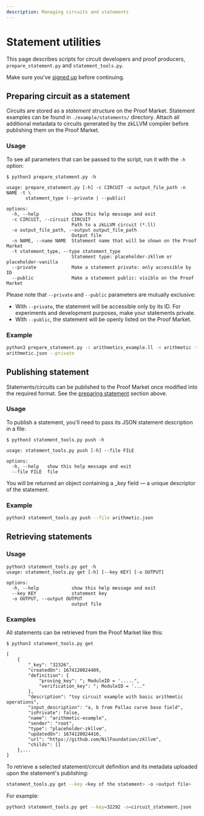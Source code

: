 ```yaml
---
description: Managing circuits and statements
---
```


# Statement utilities

This page describes scripts for circuit developers and proof producers,
`prepare_statement.py` and `statement_tools.py`.

Make sure you've [signed up](user.md) before continuing.

## Preparing circuit as a statement

Circuits are stored as a *statement* structure on the Proof Market.
Statement examples can be found in `./example/statements/` directory.
Attach all additional metadata to circuits generated by the zkLLVM compiler
before publishing them on the Proof Market.

### Usage

To see all parameters that can be passed to the script, run it with the `-h` option:

```console
$ python3 prepare_statement.py -h 

usage: prepare_statement.py [-h] -c CIRCUIT -o output_file_path -n NAME -t \
       statement_type (--private | --public)

options:
  -h, --help            show this help message and exit
  -c CIRCUIT, --circuit CIRCUIT
                        Path to a zkLLVM circuit (*.ll)
  -o output_file_path, --output output_file_path
                        Output file
  -n NAME, --name NAME  Statement name that will be shown on the Proof Market
  -t statement_type, --type statement_type
                        Statement type: placeholder-zkllvm or placeholder-vanilla
  --private             Make a statement private: only accessible by ID
  --public              Make a statement public: visible on the Proof Market
```

Please note that `--private` and `--public` parameters are mutually exclusive:
* With `--private`, the statement will be accessible only by its ID.
  For experiments and development purposes, make your statements private.
* With `--public`, the statement will be openly listed on the Proof Market.

### Example

```bash
python3 prepare_statement.py -c arithmetics_example.ll -n arithmetic -t placeholder-zkllvm -o \
arithmetic.json --private
```

## Publishing statement

Statements/circuits can be published to the Proof Market once modified into the required format.
See the [preparing statement](statement.md#preparing-circuit-as-a-statement) section above.

### Usage

To publish a statement, you'll need to pass its JSON statement description in a file:

```console
$ python3 statement_tools.py push -h

usage: statement_tools.py push [-h] --file FILE

options:
  -h, --help   show this help message and exit
  --file FILE  file
```

You will be returned an object containing a *_key* field — a unique descriptor of the statement.

### Example

```bash
python3 statement_tools.py push --file arithmetic.json
```

## Retrieving statements
### Usage

```console
python3 statement_tools.py get -h
usage: statement_tools.py get [-h] [--key KEY] [-o OUTPUT]

options:
  -h, --help            show this help message and exit
  --key KEY             statement key
  -o OUTPUT, --output OUTPUT
                        output file
```

### Examples

All statements can be retrieved from the Proof Market like this:

```console
$ python3 statement_tools.py get

[    
    {
        "_key": "32326",
        "createdOn": 1674120024409,
        "definition": {
            "proving_key": "; ModuleID = '.....",
            "verification_key": "; ModuleID = '..."
        },
        "description": "toy circuit example with basic arithmetic operations",
        "input_description": "a, b from Pallas curve base field",
        "isPrivate": false,
        "name": "arithmetic-example",
        "sender": "root",
        "type": "placeholder-zkllvm",
        "updatedOn": 1674120024410,
        "url": "https://github.com/NilFoundation/zkllvm",
        "childs": []
    },...
]
```

To retrieve a selected statement/circuit definition and its metadata
uploaded upon the statement's publishing:

```bash
statement_tools.py get --key <key of the statement> -o <output file> 
```
For example:

```bash
python3 statement_tools.py get --key=32292 -o=circuit_statement.json
```
